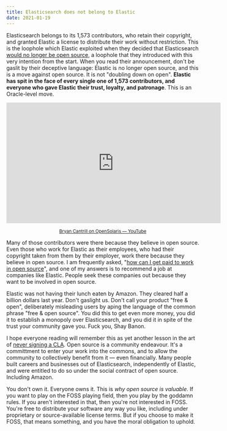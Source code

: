 ```yaml
---
title: Elasticsearch does not belong to Elastic
date: 2021-01-19
---
```


Elasticsearch belongs to its 1,573 contributors, who retain their copyright, and
granted Elastic a license to distribute their work without restriction. This is
the loophole which Elastic exploited when they decided that Elasticsearch [would
no longer be open source](https://www.elastic.co/blog/licensing-change), a
loophole that they introduced with this very intention from the start. When you
read their announcement, don't be gaslit by their deceptive language: Elastic is
no longer open source, and this is a move against open source. It is not
"doubling down on open". **Elastic has spit in the face of every single one of
1,573 contributors, and everyone who gave Elastic their trust, loyalty, and
patronage**. This is an Oracle-level move.

<iframe
  width="560"
  height="315"
  src="https://www.youtube-nocookie.com/embed/-zRN7XLCRhc?start=2483"
  frameborder="0"
  allow="accelerometer; autoplay; gyroscope; picture-in-picture"
  allowfullscreen></iframe>

<p>
<a
  style="display: block; text-align: center"
  href="https://youtu.be/-zRN7XLCRhc?t=2483"
><small>Bryan Cantrill on OpenSolaris &mdash; YouTube</small></a>

Many of those contributors were there because they believe in open source. Even
those who work for Elastic as their employees, who had their copyright taken
from them by their employer, work there because they believe in open source. I
am frequently asked, "[how can I get paid to work in open source][0]", and one
of my answers is to recommend a job at companies like Elastic. People seek these
companies out because they want to be involved in open source.

[0]: https://drewdevault.com/2020/11/20/A-few-ways-to-make-money-in-FOSS.html

Elastic was not having their lunch eaten by Amazon. They cleared half a billion
dollars last year. Don't gaslight us. Don't call your product "free & open",
deliberately misleading users by aping the language of the common phrase "free &
open source". You did this to get even more money, you did it to establish a
monopoly over Elasticsearch, and you did it in spite of the trust your community
gave you. Fuck you, Shay Banon.

I hope everyone reading will remember this as yet another lesson in the art of
[never signing a CLA](https://drewdevault.com/2018/10/05/Dont-sign-a-CLA.html).
Open source is a community endeavour. It's a committment to enter your work into
the commons, and to allow the community to collectively benefit from it &mdash;
even financially. Many people built careers and businesses out of Elasticsearch,
independently of Elastic, and were entitled to do so under the social contract
of open source. Including Amazon.

You don't own it. Everyone owns it. This is *why open source is valuable*. If
you want to play on the FOSS playing field, then you play by the goddamn rules.
If you aren't interested in that, then you're not interested in FOSS. You're
free to distribute your software any way you like, including under proprietary
or source-available license terms. But if you choose to make it FOSS, that means
something, and you have the moral obligation to uphold.
